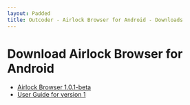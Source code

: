 ```yaml
---
layout: Padded
title: Outcoder - Airlock Browser for Android - Downloads
---
```


# Download Airlock Browser for Android

* [Airlock Browser 1.0.1-beta](https://github.com/OutcoderSoftware/AirlockBrowser/releases/download/v1.0.1-beta/com.outcoder.ibrowser.apk)  
* [User Guide for version 1](../UserGuides/V1/)